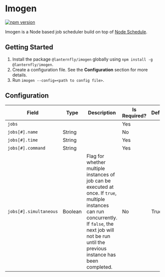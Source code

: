 # Imogen

[![npm version](https://img.shields.io/npm/v/@lanternfly/imogen.svg?style=flat)](https://www.npmjs.com/package/@lanternfly/imogen)

Imogen is a Node based job scheduler build on top of [Node Schedule](https://www.npmjs.com/package/node-schedule).

## Getting Started

1. Install the package `@lanternfly/imogen` globally using `npm install -g @lanternfly/imogen`.
2. Create a configuration file. See the **Configuration** section for more details.
3. Run `imogen --config=<path to config file>`.

## Configuration

| Field                  | Type    | Description                                                                                                                                                                                                      | Is Required? | Default |
|------------------------|---------|------------------------------------------------------------------------------------------------------------------------------------------------------------------------------------------------------------------|--------------|---------|
| `jobs`                 |         |                                                                                                                                                                                                                  | Yes          |         |
| `jobs[#].name`         | String  |                                                                                                                                                                                                                  | No           |         |
| `jobs[#].time`         | String  |                                                                                                                                                                                                                  | Yes          |         |
| `jobs[#].command`      | String  |                                                                                                                                                                                                                  | Yes          |         |
| `jobs[#].simultaneous` | Boolean | Flag for whether multiple instances of job can be executed at once. If `true`, multiple instances can run concurrently. If `false`, the next job will not be run until the previous instance has been completed. | No           | True    |